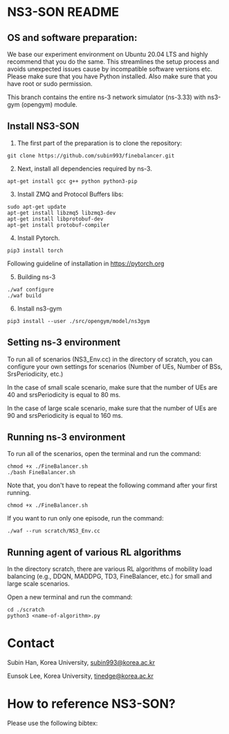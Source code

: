 
NS3-SON README
================================

## OS and software preparation:

We base our experiment environment on Ubuntu 20.04 LTS and highly recommend that you do the same. This streamlines the setup process and avoids unexpected issues cause by incompatible software versions etc. Please make sure that you have Python installed. Also make sure that you have root or sudo permission.

This branch contains the entire ns-3 network simulator (ns-3.33) with ns3-gym (opengym) module.

## Install NS3-SON 

1. The first part of the preparation is to clone the repository:

```shell
git clone https://github.com/subin993/finebalancer.git
```

2. Next, install all dependencies required by ns-3.

```shell
apt-get install gcc g++ python python3-pip
```

3. Install ZMQ and Protocol Buffers libs:

```shell
sudo apt-get update
apt-get install libzmq5 libzmq3-dev
apt-get install libprotobuf-dev
apt-get install protobuf-compiler
```

4. Install Pytorch.

```shell
pip3 install torch
```

Following guideline of installation in https://pytorch.org

5. Building ns-3

```shell
./waf configure
./waf build
```

6. Install ns3-gym

```shell
pip3 install --user ./src/opengym/model/ns3gym
```

## Setting ns-3 environment

To run all of scenarios (NS3_Env.cc) in the directory of scratch, you can configure your own settings for scenarios (Number of UEs, Number of BSs, SrsPeriodicity, etc.) 

In the case of small scale scenario, make sure that the number of UEs are 40 and srsPeriodicity is equal to 80 ms.

In the case of large scale scenario, make sure that the number of UEs are 90 and srsPeriodicity is equal to 160 ms.

## Running ns-3 environment

To run all of the scenarios, open the terminal and run the command:

```shell
chmod +x ./FineBalancer.sh
./bash FineBalancer.sh
```

Note that, you don't have to repeat the following command after your first running.

```shell
chmod +x ./FineBalancer.sh
```

If you want to run only one episode, run the command:

```shell
./waf --run scratch/NS3_Env.cc
```

## Running agent of various RL algorithms

In the directory scratch, there are various RL algorithms of mobility load balancing (e.g., DDQN, MADDPG, TD3, FineBalancer, etc.) for small and large scale scenarios.

Open a new terminal and run the command:

```shell
cd ./scratch
python3 <name-of-algorithm>.py
```

Contact
================================
Subin Han, Korea University, subin993@korea.ac.kr

Eunsok Lee, Korea University, tinedge@korea.ac.kr


How to reference NS3-SON?
================================
Please use the following bibtex:

<blank>
